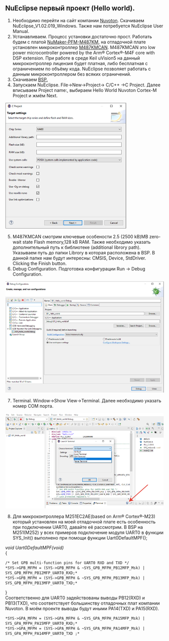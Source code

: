 ## NuEclipse первый проект (Hello world).  

1. Необходимо перейти на сайт компании [Nuvoton](https://www.nuvoton.com/tool-and-software/ide-and-compiler/). Скачиваем NuEclipse_V1.02.019_Windows. Также нам потребуется NuEclipse
User Manual.  
2. Устанавливаем. Процесс установки достаточно прост. Работать будем с платой [NuMaker-PFM-M487KM](https://www.nuvoton.com/board/numaker-pfm-m487km), на отладочной плате установлен микроконтроллер [M487KMCAN](https://www.nuvoton.com/products/microcontrollers/arm-cortex-m4-mcus/m487-ethernet-series/m487kmcan/). M487KMCAN это low power microcontroller powered by the Arm® Cortex®-M4F core with DSP extension. При работе в среде Keil uVision5 на данный микроконтроллер лицензия будет платная, либо бесплатная с ограничением по объёму кода. NuEclipse позволяет работать с данным микроконтроллером без всяких ограничений.  
3. Скачиваем [BSP.](https://github.com/OpenNuvoton/M480BSP)  
4. Запускаем NuEclipse. File->New->Project-> C/C++ ->C Project. Далее вписываем Project name:, выбираем Hello World Nuvoton Cortex-M Project и жмём Next.  

![alt-текст](https://github.com/PivnevNikolay/Nuvoton-Development-Tool/blob/master/photos/013.jpg "NuEclipse hello world")  

5. M487KMCAN смотрим ключевые особености 2.5 (2500 kB)MB zero-wait state Flash memory,128 kB RAM. Также необходимо указать дополнительный путь к библиотеке (additional librory path). Указываем путь до папки Librory в которая расположена в BSP. В данной папке нам будут интересны: CMSIS, Device, StdDriver. Clicking the Finish button.  
6. Debug Configuration. Подготовка конфигурации Run -> Debug Configuration.  

![alt-текст](https://github.com/PivnevNikolay/Nuvoton-Development-Tool/blob/master/photos/014.jpg "NuEclipse hello world")

7. Terminal. Window->Show View->Terminal. Далее необходимо указать номер COM порта.  

![alt-текст](https://github.com/PivnevNikolay/Nuvoton-Development-Tool/blob/master/photos/015.jpg "NuEclipse hello world")  

8. Для микроконтроллера  M251EC2AE(based on Arm® Cortex®-M23) который установлен на моей отладочной плате есть особенность при подключении UART0, давайте её рассмотрим. В BSP на М251(М252) у всех примеров подключение модуля UART0 в функции SYS_Init() выполнено при помощи функции Uart0DefaultMPF();  

*void Uart0DefaultMPF(void)*  
{

    /* Set GPB multi-function pins for UART0 RXD and TXD */
    *SYS->GPB_MFPH = (SYS->GPB_MFPH & ~SYS_GPB_MFPH_PB12MFP_Msk) | SYS_GPB_MFPH_PB12MFP_UART0_RXD;*
    *SYS->GPB_MFPH = (SYS->GPB_MFPH & ~SYS_GPB_MFPH_PB13MFP_Msk) | SYS_GPB_MFPH_PB13MFP_UART0_TXD;*

}  
Соответственно для UART0 задействованы выводы PB12(RXD) и PB13(TXD), что соответствует большинству отладочных плат компании Nuvoton. В моём проекте выводы будут иными PA14(TXD) и PA15(RXD).

    *SYS->GPA_MFPH = (SYS->GPA_MFPH & ~SYS_GPA_MFPH_PA15MFP_Msk) | SYS_GPA_MFPH_PA15MFP_UART0_RXD;*  
    *SYS->GPA_MFPH = (SYS->GPA_MFPH & ~SYS_GPA_MFPH_PA14MFP_Msk) | SYS_GPA_MFPH_PA14MFP_UART0_TXD ;*  



